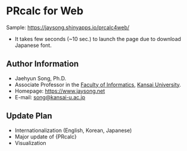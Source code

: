 # PRcalc for Web

Sample: https://jaysong.shinyapps.io/prcalc4web/
* It takes few seconds (~10 sec.) to launch the page due to download Japanese font.

## Author Information

* Jaehyun Song, Ph.D.
* Associate Professor in the [Faculty of Informatics](https://www.kansai-u.ac.jp/Fc_inf/), [Kansai University](https://www.kansai-u.ac.jp).
* Homepage: https://www.jaysong.net
* E-mail: [song@kansai-u.ac.jp](mailto:song@kansai-u.ac.jp)

## Update Plan

* Internationalization (English, Korean, Japanese)
* Major update of {PRcalc}
* Visualization
